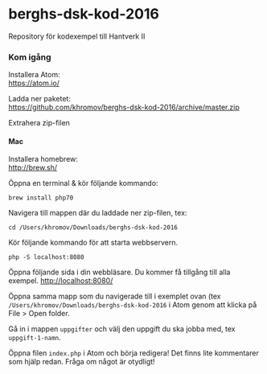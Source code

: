 # berghs-dsk-kod-2016
Repository för kodexempel till Hantverk II

### Kom igång

Installera Atom:  
https://atom.io/

Ladda ner paketet:  
https://github.com/khromov/berghs-dsk-kod-2016/archive/master.zip

Extrahera zip-filen

#### Mac

Installera homebrew:  
http://brew.sh/

Öppna en terminal & kör följande kommando:
```
brew install php70
```

Navigera till mappen där du laddade ner zip-filen, tex:

```
cd /Users/khromov/Downloads/berghs-dsk-kod-2016
```

Kör följande kommando för att starta webbservern.

```
php -S localhost:8080
```

Öppna följande sida i din webbläsare. Du kommer få tillgång till alla exempel.
[http://localhost:8080/](http://localhost:8080/)

Öppna samma mapp som du navigerade till i exemplet ovan (tex `/Users/khromov/Downloads/berghs-dsk-kod-2016` i Atom genom att klicka på
File > Open folder.

Gå in i mappen `uppgifter` och välj den uppgift du ska jobba med, tex `uppgift-1-namn`.

Öppna filen `index.php` i Atom och börja redigera! Det finns lite kommentarer som hjälp redan. Fråga om något är otydligt!
